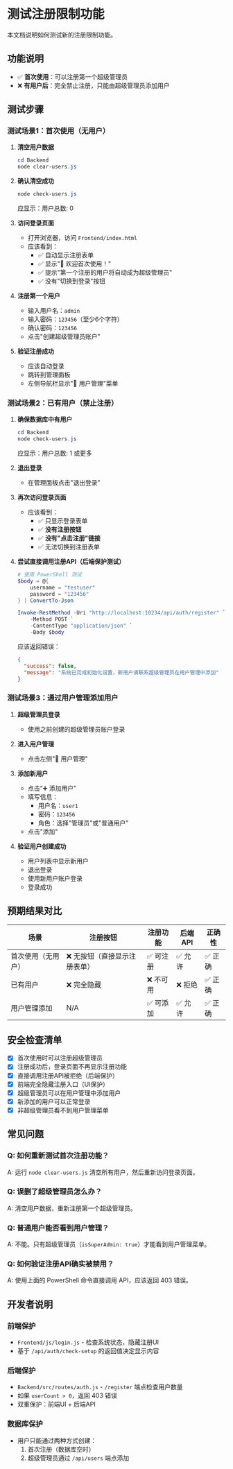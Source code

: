 # 测试注册限制功能

本文档说明如何测试新的注册限制功能。

## 功能说明

- ✅ **首次使用**：可以注册第一个超级管理员
- ❌ **有用户后**：完全禁止注册，只能由超级管理员添加用户

## 测试步骤

### 测试场景1：首次使用（无用户）

1. **清空用户数据**
   ```powershell
   cd Backend
   node clear-users.js
   ```

2. **确认清空成功**
   ```powershell
   node check-users.js
   ```
   应显示：用户总数: 0

3. **访问登录页面**
   - 打开浏览器，访问 `Frontend/index.html`
   - 应该看到：
     - ✅ 自动显示注册表单
     - ✅ 显示"🎉 欢迎首次使用！"
     - ✅ 提示"第一个注册的用户将自动成为超级管理员"
     - ✅ 没有"切换到登录"按钮

4. **注册第一个用户**
   - 输入用户名：`admin`
   - 输入密码：`123456`（至少6个字符）
   - 确认密码：`123456`
   - 点击"创建超级管理员账户"

5. **验证注册成功**
   - 应该自动登录
   - 跳转到管理面板
   - 左侧导航栏显示"👥 用户管理"菜单

### 测试场景2：已有用户（禁止注册）

1. **确保数据库中有用户**
   ```powershell
   cd Backend
   node check-users.js
   ```
   应显示：用户总数: 1 或更多

2. **退出登录**
   - 在管理面板点击"退出登录"

3. **再次访问登录页面**
   - 应该看到：
     - ✅ 只显示登录表单
     - ✅ **没有注册按钮**
     - ✅ **没有"点击注册"链接**
     - ✅ 无法切换到注册表单

4. **尝试直接调用注册API（后端保护测试）**
   ```powershell
   # 使用 PowerShell 测试
   $body = @{
       username = "testuser"
       password = "123456"
   } | ConvertTo-Json

   Invoke-RestMethod -Uri "http://localhost:10234/api/auth/register" `
       -Method POST `
       -ContentType "application/json" `
       -Body $body
   ```
   
   应该返回错误：
   ```json
   {
     "success": false,
     "message": "系统已完成初始化设置，新用户请联系超级管理员在用户管理中添加"
   }
   ```

### 测试场景3：通过用户管理添加用户

1. **超级管理员登录**
   - 使用之前创建的超级管理员账户登录

2. **进入用户管理**
   - 点击左侧"👥 用户管理"

3. **添加新用户**
   - 点击"➕ 添加用户"
   - 填写信息：
     - 用户名：`user1`
     - 密码：`123456`
     - 角色：选择"管理员"或"普通用户"
   - 点击"添加"

4. **验证用户创建成功**
   - 用户列表中显示新用户
   - 退出登录
   - 使用新用户账户登录
   - 登录成功

## 预期结果对比

| 场景 | 注册按钮 | 注册功能 | 后端API | 正确性 |
|------|---------|---------|---------|--------|
| 首次使用（无用户） | ❌ 无按钮（直接显示注册表单） | ✅ 可注册 | ✅ 允许 | ✅ 正确 |
| 已有用户 | ❌ 完全隐藏 | ❌ 不可用 | ❌ 拒绝 | ✅ 正确 |
| 用户管理添加 | N/A | ✅ 可添加 | ✅ 允许 | ✅ 正确 |

## 安全检查清单

- [x] 首次使用时可以注册超级管理员
- [x] 注册成功后，登录页面不再显示注册功能
- [x] 直接调用注册API被拒绝（后端保护）
- [x] 前端完全隐藏注册入口（UI保护）
- [x] 超级管理员可以在用户管理中添加用户
- [x] 新添加的用户可以正常登录
- [x] 非超级管理员看不到用户管理菜单

## 常见问题

### Q: 如何重新测试首次注册功能？
A: 运行 `node clear-users.js` 清空所有用户，然后重新访问登录页面。

### Q: 误删了超级管理员怎么办？
A: 清空用户数据，重新注册第一个超级管理员。

### Q: 普通用户能否看到用户管理？
A: 不能。只有超级管理员（`isSuperAdmin: true`）才能看到用户管理菜单。

### Q: 如何验证注册API确实被禁用？
A: 使用上面的 PowerShell 命令直接调用 API，应该返回 403 错误。

## 开发者说明

### 前端保护
- `Frontend/js/login.js` - 检查系统状态，隐藏注册UI
- 基于 `/api/auth/check-setup` 的返回值决定显示内容

### 后端保护
- `Backend/src/routes/auth.js` - `/register` 端点检查用户数量
- 如果 `userCount > 0`，返回 403 错误
- 双重保护：前端UI + 后端API

### 数据库保护
- 用户只能通过两种方式创建：
  1. 首次注册（数据库空时）
  2. 超级管理员通过 `/api/users` 端点添加

